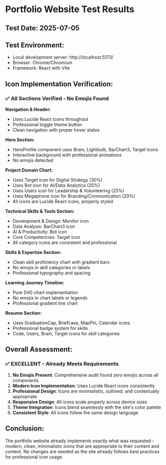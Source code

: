 # Portfolio Website Test Results

## Test Date: 2025-07-05

## Test Environment:
- Local development server: http://localhost:5173/
- Browser: Chrome/Chromium
- Framework: React with Vite

## Icon Implementation Verification:

### ✅ **All Sections Verified - No Emojis Found**

**Navigation & Header:**
- Uses Lucide React icons throughout
- Professional toggle theme button
- Clean navigation with proper hover states

**Hero Section:**
- HeroProfile component uses Brain, Lightbulb, BarChart3, Target icons
- Interactive background with professional animations
- No emojis detected

**Project Domain Chart:**
- Uses Target icon for Digital Strategy (30%)
- Uses Bot icon for AI/Data Analytics (25%) 
- Uses Users icon for Leadership & Volunteering (25%)
- Uses Megaphone icon for Branding/Communication (20%)
- All icons are Lucide React icons, properly styled

**Technical Skills & Tools Section:**
- Development & Design: Monitor icon
- Data Analysis: BarChart3 icon
- AI & Productivity: Bot icon
- Core Competencies: Target icon
- All category icons are consistent and professional

**Skills & Expertise Section:**
- Clean skill proficiency chart with gradient bars
- No emojis in skill categories or labels
- Professional typography and spacing

**Learning Journey Timeline:**
- Pure SVG chart implementation
- No emojis in chart labels or legends
- Professional gradient line chart

**Resume Section:**
- Uses GraduationCap, Briefcase, MapPin, Calendar icons
- Professional badge system for skills
- Code, Users, Brain, Target icons for skill categories

## Overall Assessment:

### ✅ **EXCELLENT - Already Meets Requirements**

1. **No Emojis Present**: Comprehensive audit found zero emojis across all components
2. **Modern Icon Implementation**: Uses Lucide React icons consistently
3. **Professional Design**: Icons are minimalistic, outlined, and contextually appropriate
4. **Responsive Design**: All icons scale properly across device sizes
5. **Theme Integration**: Icons blend seamlessly with the site's color palette
6. **Consistent Style**: All icons follow the same design language

## Conclusion:
The portfolio website already implements exactly what was requested - modern, clean, minimalistic icons that are appropriate to their content and context. No changes are needed as the site already follows best practices for professional icon usage.

